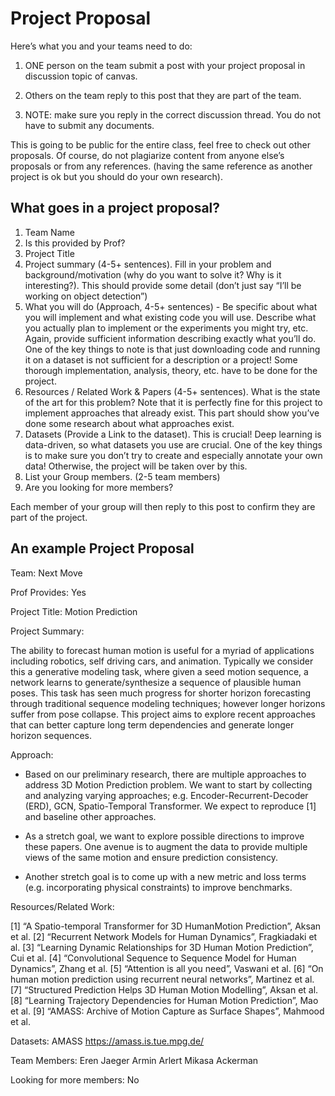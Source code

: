 # Project Proposal

Here’s what you and your teams need to do:

1. ONE person on the team submit a post with your project proposal in discussion topic of canvas.

2. Others on the team reply to this post that they are part of the team.

3. NOTE: make sure you reply in the correct discussion thread. You do not have to submit any documents.

This is going to be public for the entire class, feel free to check out other proposals. Of course, do not plagiarize content from anyone else’s proposals or from any references. (having the same reference as another project is ok but you should do your own research).

## What goes in a project proposal?

1. Team Name
2. Is this provided by Prof?
3. Project Title
4. Project summary (4-5+ sentences). Fill in your problem and background/motivation (why do you want to solve it? Why is it interesting?). This should provide some detail (don’t just say “I’ll be working on object detection”)
5. What you will do (Approach, 4-5+ sentences) - Be specific about what you will implement and what existing code you will use. Describe what you actually plan to implement or the experiments you might try, etc. Again, provide sufficient information describing exactly what you’ll do. One of the key things to note is that just downloading code and running it on a dataset is not sufficient for a description or a project! Some thorough implementation, analysis, theory, etc. have to be done for the project.
6. Resources / Related Work & Papers (4-5+ sentences). What is the state of the art for this problem? Note that it is perfectly fine for this project to implement approaches that already exist. This part should show you’ve done some research about what approaches exist.
7. Datasets (Provide a Link to the dataset). This is crucial! Deep learning is data-driven, so what datasets you use are crucial. One of the key things is to make sure you don’t try to create and especially annotate your own data! Otherwise, the project will be taken over by this.
8. List your Group members. (2-5 team members)
9. Are you looking for more members?

Each member of your group will then reply to this post to confirm they are part of the project.

## An example Project Proposal

Team: Next Move

Prof Provides: Yes

Project Title: Motion Prediction

Project Summary:

The ability to forecast human motion is useful for a myriad of applications including robotics, self driving cars, and animation. Typically we consider this a generative modeling task, where given a seed motion sequence, a network learns to generate/synthesize a sequence of plausible human poses. This task has seen much progress for shorter horizon forecasting through traditional sequence modeling techniques; however longer horizons suffer from pose collapse. This project aims to explore recent approaches that can better capture long term dependencies and generate longer horizon sequences.

Approach:

- Based on our preliminary research, there are multiple approaches to address 3D Motion Prediction problem. We want to start by collecting and analyzing varying approaches; e.g. Encoder-Recurrent-Decoder (ERD), GCN, Spatio-Temporal Transformer. We expect to reproduce [1] and baseline other approaches.

- As a stretch goal, we want to explore possible directions to improve these papers. One avenue is to augment the data to provide multiple views of the same motion and ensure prediction consistency.
- Another stretch goal is to come up with a new metric and loss terms (e.g. incorporating physical constraints) to improve benchmarks.

Resources/Related Work:

[1] “A Spatio-temporal Transformer for 3D HumanMotion Prediction”, Aksan et al.
[2] “Recurrent Network Models for Human Dynamics”, Fragkiadaki et al.
[3] “Learning Dynamic Relationships for 3D Human Motion Prediction”, Cui et al.
[4] “Convolutional Sequence to Sequence Model for Human Dynamics”, Zhang et al.
[5] “Attention is all you need”, Vaswani et al. [6] “On human motion prediction using recurrent neural networks”, Martinez et al.
[7] “Structured Prediction Helps 3D Human Motion Modelling”, Aksan et al.
[8] “Learning Trajectory Dependencies for Human Motion Prediction”, Mao et al.
[9] “AMASS: Archive of Motion Capture as Surface Shapes”, Mahmood et al.

Datasets: AMASS https://amass.is.tue.mpg.de/

Team Members: Eren Jaeger Armin Arlert Mikasa Ackerman

Looking for more members: No
